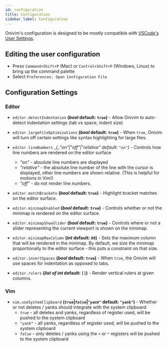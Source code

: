 ```yaml
---
id: configuration
title: Configuration
sidebar_label: Configuration
---
```


Onivim's configuration is designed to be mostly compatible with [VSCode's User Settings](https://code.visualstudio.com/docs/getstarted/settings).

## Editing the user configuration

- Press `Command+Shift+P` (Mac) or `Control+Shift+P` (Windows, Linux) to bring up the command palette
- Select `Preferences: Open Configuration File`

## Configuration Settings

### Editor

- `editor.detectIndentation` __(_bool_ default: `true`)__ - Allow Onivim to auto-detect indentation settings (tab vs space, indent size)

- `editor.largeFileOptimizations` __(_bool_ default: `true`)__ - When `true`, Onivim will turn off certain settings like syntax highlighting for large files.

- `editor.lineNumbers` __(_"on"|"off"|"relative" _default: `"on"`)__ - Controls how line numbers are rendered on the editor surface
    - _"on"_ - absolute line numbers are displayed
    - _"relative"_ - the absolute line number of the line with the cursor is displayed, other line numbers are shown relative. (This is helpful for motions in Vim!)
    - _"off"_ - do not render line numbers.

- `editor.matchBrackets` __(_bool_ default: `true`)__ - Highlight bracket matches on the editor surface.

- `editor.minimapEnabled` __(_bool_ default: `true`)__ - Controls whether or not the minimap is rendered on the editor surface.

- `editor.minimapShowSlider` __(_bool_ default: `true`)__ - Controls where or not a slider representing the current viewport is shown on the minimap.

- `editor.minimapMaxColumn` __(_int_ default: `80`)__ - Sets the maximum column that will be rendered in the minimap. By default, we size the minimap proportionally to the editor surface - this puts a constraint on that size.

- `editor.insertSpaces` __(_bool_ default: `true`)__ - When `true`, the Onivim will use spaces for indentation as opposed to tabs.

- `editor.rulers` __(_list of int_ default: `[]`)__ - Render vertical rulers at given columns.

### Vim

- `vim.useSystemClipboard` __(_`true`_|_`false`_|_`"yank"`_ default: `"yank"`)__ - Whether or not deletes / yanks should integrate with the system clipboard:
    - _`true`_ - all deletes and yanks, regardless of register used, will be pushed to the system clipboard
    - _`"yank"`_ - all yanks, regardless of register used, will be pushed to the system clipboard
    - _`false`_ - only deletes / yanks using the `+` or `*` registers will be pushed to the system clipboard
